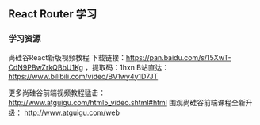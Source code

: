## React Router 学习


### 学习资源

尚硅谷React新版视频教程
下载链接：https://pan.baidu.com/s/15XwT-CdN9PBwZrkQBbU1Kg ，提取码：1hxn
B站直达：https://www.bilibili.com/video/BV1wy4y1D7JT

更多尚硅谷前端视频教程猛击：
http://www.atguigu.com/html5_video.shtml#html
围观尚硅谷前端课程全新升级：
http://www.atguigu.com/web
